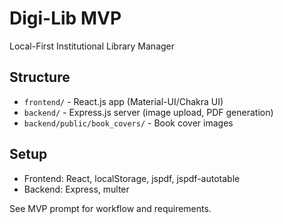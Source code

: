 # Digi-Lib MVP

Local-First Institutional Library Manager

## Structure
- `frontend/` - React.js app (Material-UI/Chakra UI)
- `backend/` - Express.js server (image upload, PDF generation)
- `backend/public/book_covers/` - Book cover images

## Setup
- Frontend: React, localStorage, jspdf, jspdf-autotable
- Backend: Express, multer

See MVP prompt for workflow and requirements.